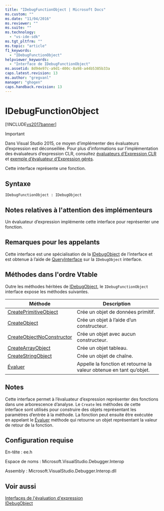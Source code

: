 ```yaml
---
title: "IDebugFunctionObject | Microsoft Docs"
ms.custom: ""
ms.date: "11/04/2016"
ms.reviewer: ""
ms.suite: ""
ms.technology: 
  - "vs-ide-sdk"
ms.tgt_pltfrm: ""
ms.topic: "article"
f1_keywords: 
  - "IDebugFunctionObject"
helpviewer_keywords: 
  - "Interface de IDebugFunctionObject"
ms.assetid: 8d94e97c-a9d1-400c-8a98-a44b5385b33a
caps.latest.revision: 13
ms.author: "gregvanl"
manager: "ghogen"
caps.handback.revision: 13
---
```

# IDebugFunctionObject
[!INCLUDE[vs2017banner](../../../code-quality/includes/vs2017banner.md)]

> [!IMPORTANT]
>  Dans Visual Studio 2015, ce moyen d’implémenter des évaluateurs d’expression est déconseillée. Pour plus d’informations sur l’implémentation des évaluateurs d’expression CLR, consultez [évaluateurs d’Expression CLR](https://github.com/Microsoft/ConcordExtensibilitySamples/wiki/CLR-Expression-Evaluators) et [exemple d’évaluateur d’Expression gérés](https://github.com/Microsoft/ConcordExtensibilitySamples/wiki/Managed-Expression-Evaluator-Sample).  
  
 Cette interface représente une fonction.  
  
## Syntaxe  
  
```  
IDebugFunctionObject : IDebugObject  
```  
  
## Notes relatives à l'attention des implémenteurs  
 Un évaluateur d’expression implémente cette interface pour représenter une fonction.  
  
## Remarques pour les appelants  
 Cette interface est une spécialisation de la [IDebugObject](../../../extensibility/debugger/reference/idebugobject.md) de l’interface et est obtenue à l’aide de [QueryInterface](/visual-cpp/atl/queryinterface) sur la `IDebugObject` interface.  
  
## Méthodes dans l'ordre Vtable  
 Outre les méthodes héritées de [IDebugObject](../../../extensibility/debugger/reference/idebugobject.md), le `IDebugFunctionObject` interface expose les méthodes suivantes.  
  
|Méthode|Description|  
|-------------|-----------------|  
|[CreatePrimitiveObject](../../../extensibility/debugger/reference/idebugfunctionobject-createprimitiveobject.md)|Crée un objet de données primitif.|  
|[CreateObject](../../../extensibility/debugger/reference/idebugfunctionobject-createobject.md)|Crée un objet à l’aide d’un constructeur.|  
|[CreateObjectNoConstructor](../../../extensibility/debugger/reference/idebugfunctionobject-createobjectnoconstructor.md)|Crée un objet avec aucun constructeur.|  
|[CreateArrayObject](../../../extensibility/debugger/reference/idebugfunctionobject-createarrayobject.md)|Crée un objet tableau.|  
|[CreateStringObject](../../../extensibility/debugger/reference/idebugfunctionobject-createstringobject.md)|Crée un objet de chaîne.|  
|[Évaluer](../../../extensibility/debugger/reference/idebugfunctionobject-evaluate.md)|Appelle la fonction et retourne la valeur obtenue en tant qu’objet.|  
  
## Notes  
 Cette interface permet à l’évaluateur d’expression représenter des fonctions dans une arborescence d’analyse. Le `Create` les méthodes de cette interface sont utilisés pour construire des objets représentant les paramètres d’entrée à la méthode. La fonction peut ensuite être exécutée en appelant le [Évaluer](../../../extensibility/debugger/reference/idebugfunctionobject-evaluate.md) méthode qui retourne un objet représentant la valeur de retour de la fonction.  
  
## Configuration requise  
 En\-tête : ee.h  
  
 Espace de noms : Microsoft.VisualStudio.Debugger.Interop  
  
 Assembly : Microsoft.VisualStudio.Debugger.Interop.dll  
  
## Voir aussi  
 [Interfaces de l'évaluation d'expression](../../../extensibility/debugger/reference/expression-evaluation-interfaces.md)   
 [IDebugObject](../../../extensibility/debugger/reference/idebugobject.md)